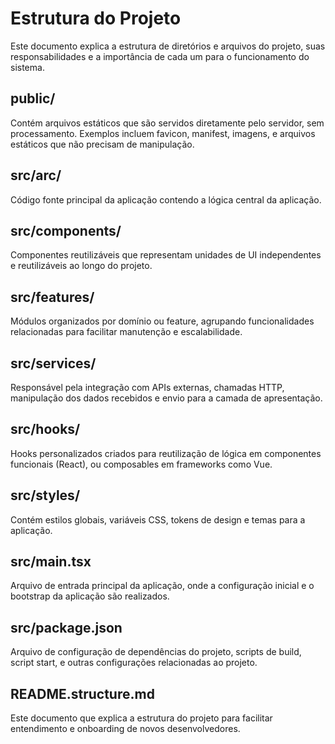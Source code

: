 # Estrutura do Projeto

Este documento explica a estrutura de diretórios e arquivos do projeto, suas responsabilidades e a importância de cada um para o funcionamento do sistema.

## public/
Contém arquivos estáticos que são servidos diretamente pelo servidor, sem processamento. Exemplos incluem favicon, manifest, imagens, e arquivos estáticos que não precisam de manipulação.

## src/arc/
Código fonte principal da aplicação contendo a lógica central da aplicação.

## src/components/
Componentes reutilizáveis que representam unidades de UI independentes e reutilizáveis ao longo do projeto.

## src/features/
Módulos organizados por domínio ou feature, agrupando funcionalidades relacionadas para facilitar manutenção e escalabilidade.

## src/services/
Responsável pela integração com APIs externas, chamadas HTTP, manipulação dos dados recebidos e envio para a camada de apresentação.

## src/hooks/
Hooks personalizados criados para reutilização de lógica em componentes funcionais (React), ou composables em frameworks como Vue.

## src/styles/
Contém estilos globais, variáveis CSS, tokens de design e temas para a aplicação.

## src/main.tsx
Arquivo de entrada principal da aplicação, onde a configuração inicial e o bootstrap da aplicação são realizados.

## src/package.json
Arquivo de configuração de dependências do projeto, scripts de build, script start, e outras configurações relacionadas ao projeto.

## README.structure.md
Este documento que explica a estrutura do projeto para facilitar entendimento e onboarding de novos desenvolvedores.